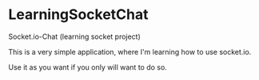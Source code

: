 # LearningSocketChat
Socket.io-Chat (learning socket project)

This is a very simple application, where I'm learning how to use socket.io.

Use it as you want if you only will want to do so.
